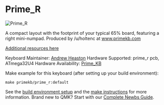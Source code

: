 # Prime_R

![Prime_R](https://i.imgur.com/ldOVlLG.jpg)

A compact layout with the footprint of your typical 65% board, featuring a right mini-numpad. Produced by /u/holtenc at www.primekb.com

[Additional resources here](https://www.primekb.com/pages/programming)

Keyboard Maintainer:  [Andrew Heaston](https://github.com/rooski15)
Hardware Supported:  prime_r pcb, ATmega32U4
Hardware Availability: [Prime_KB](https://www.primekb.com/)

Make example for this keyboard (after setting up your build environment):

    make primekb/prime_r:default

See the [build environment setup](https://docs.qmk.fm/#/getting_started_build_tools) and the [make instructions](https://docs.qmk.fm/#/getting_started_make_guide) for more information. Brand new to QMK? Start with our [Complete Newbs Guide](https://docs.qmk.fm/#/newbs).
